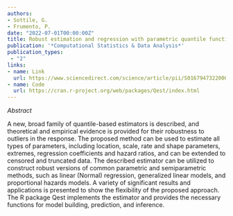 ```yaml
---
authors:
- Sottile, G.
- Frumento, P.
date: "2022-07-01T00:00:00Z"
title: Robust estimation and regression with parametric quantile functions
publication: '*Computational Statistics & Data Analysis*'  
publication_types:
 - "2"
links:
- name: Link
  url: https://www.sciencedirect.com/science/article/pii/S0167947322000512
- name: Code
  url: https://cran.r-project.org/web/packages/Qest/index.html
---
```


*Abstract*

A new, broad family of quantile-based estimators is described, and theoretical and empirical evidence is provided for their robustness to outliers in the response. The proposed method can be used to estimate all types of parameters, including location, scale, rate and shape parameters, extremes, regression coefficients and hazard ratios, and can be extended to censored and truncated data. The described estimator can be utilized to construct robust versions of common parametric and semiparametric methods, such as linear (Normal) regression, generalized linear models, and proportional hazards models. A variety of significant results and applications is presented to show the flexibility of the proposed approach. The R package Qest implements the estimator and provides the necessary functions for model building, prediction, and inference.
